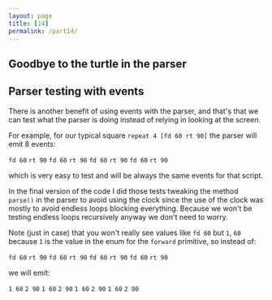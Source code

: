```yaml
---
layout: page
title: [14]
permalink: /part14/
---
```

## Goodbye to the turtle in the parser


## Parser testing with events

There is another benefit of using events with the parser, and that's that we can test what the parser is doing instead of relying in looking at the screen.

For example, for our typical square `repeat 4 [fd 60 rt 90]` the parser will emit 8 events:

`fd 60` `rt 90` `fd 60` `rt 90` `fd 60` `rt 90` `fd 60` `rt 90`

which is very easy to test and will be always the same events for that script.

In the final version of the code I did those tests tweaking the method `parse()` in the parser to avoid using the clock since the use of the clock was mostly to avoid endless loops blocking everything. Because we won't be testing endless loops recursively anyway we don't need to worry.

Note (just in case) that you won't really see values like `fd 60` but `1`, `60` because `1` is the value in the enum for the `forward` primitive, so instead of:

`fd 60` `rt 90` `fd 60` `rt 90` `fd 60` `rt 90` `fd 60` `rt 90`

we will emit:

`1 60` `2 90` `1 60` `2 90` `1 60` `2 90` `1 60` `2 90`



